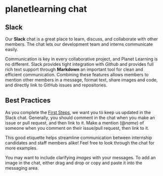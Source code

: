 #  planetlearning chat

## Slack

Our **Slack** chat is a great place to learn, discuss, and collaborate with other members. The chat lets our development team and interns communicate easily.

Communication is key in every collaborative project, and Planet Learning is no different. Slack provides tight integration with *Github* and provides full rich text support through **Markdown** an important tool for clean and efficient communication. Combining these features allows members to mention other members in a message, format text, share images and code, and directly link to GitHub issues and repositories.

## Best Practices

As you complete the [First Steps](vi/firststeps.md), we want you to keep us updated in the Slack chat. Generally, you should comment in the chat when you make an issue or pull request, and then link to it. Make a mention (@*name*) of someone when you comment on their issue/pull request, then link to it.

This good etiquette helps streamline communication between internship candidates and staff members alike! Feel free to look through the chat for more examples.

You may want to include clarifying *images* with your messages. To add an image in the chat, either drag and drop or copy and paste it into the messaging area.
